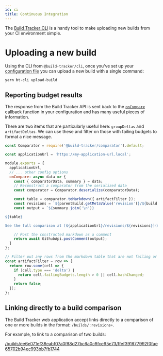 ```yaml
---
id: ci
title: Continuous Integration
---
```


The [Build Tracker CLI](../ci) is a handy tool to make uploading new builds from your CI environment simple.

# Uploading a new build

Using the CLI from `@build-tracker/cli`, once you've set up your [configuration file](../cli#configuration) you can upload a new build with a single command:

```shell
yarn bt-cli upload-build
```

## Reporting budget results

The response from the Build Tracker API is sent back to the [`onCompare`](../cli#oncompare-data-apiresponse-promise-void) callback function in your configuration and has many useful pieces of information.

There are two items that are particularly useful here: `groupDeltas` and `artifactDeltas`. We can use these and filter on those with failing budgets to format a nice message.

```js
const Comparator = require('@build-tracker/comparator').default;

const applicationUrl = 'https://my-application-url.local';

module.exports = {
  applicationUrl,
  // ... other config options
  onCompare: async data => {
    const { comparatorData, summary } = data;
    // Reconstruct a comparator from the serialized data
    const comparator = Comparator.deserialize(comparatorData);

    const table = comparator.toMarkdown({ artifactFilter });
    const revisions = `${parentBuild.getMetaValue('revision')}/${build.getMetaValue('revision')}`;
    const output = `${summary.join('\n')}

${table}

See the full comparison at [${applicationUrl}/revisions/${revisions}](${applicationUrl}/revisions/${revisions})`;

    // Post the constructed markdown as a comment
    return await GithubApi.postComment(output);
  }
};

// Filter out any rows from the markdown table that are not failing or did not have a hash change
const artifactFilter = row => {
  return row.some(cell => {
    if (cell.type === 'delta') {
      return cell.failingBudgets.length > 0 || cell.hashChanged;
    }
    return false;
  });
};
```

## Linking directly to a build comparison

The Build Tracker web application accept links directly to a comparison of one or more builds in the format: `/builds/:revisions+`.

For example, to link to a comparison of two builds:

[/builds/ee6e071ef38eabf07a0f88d27bc6a0c9fce95e73/ffef391677992f0fae65702b94ec993bb7fb1744](https://build-tracker-demo.herokuapp.com/builds/ee6e071ef38eabf07a0f88d27bc6a0c9fce95e73/ffef391677992f0fae65702b94ec993bb7fb1744)
